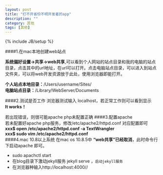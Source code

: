 ```yaml
---
layout: post
title: "打不开省份不明开发者的app"
description: ""
category: 其他
tags: [其他]
---
```

{% include JB/setup %}

####1.在mac本地创建web站点

**系统偏好设置->共享->web共享**,可以看到个人网站的站点目录和我的电脑的站点目录，点击其中的url地址，在url可以打开。点击电脑站点目录，可以进入到站点文件夹，可以将web开发资源放于此处，使用浏览器即能打开。

**个人站点本地目录：**/Users/username/Sites/  
**电脑站点目录：**/Library/WebServer/Documents

####2.测试是否工作
浏览器测试输入 localhost，若正常工作则可以看到显示  
**It works！**  

若出现错误，则很可能apache php未配置正确 
####3.配置apache  
若未配置好apache php服务，修改/etc/apache2/httpd.conf 对应配置即可   
**xxx$ open /etc/apache2/httpd.conf -a TextWrangler**  
**xxx$ sudo vim /etc/apache2/httpd.conf**  
####4.mac 10.8以上系统
在mac os 10.8.5中 **“web共享”已经取消**，此时命令行下启动apache 即可。  

 * sudo apachctl start
 * 在blog目录下激动jekyll服务  jekyll serve ，`启动jekyll服务`
 * 在浏览器种输入http://localhost:4000//     
